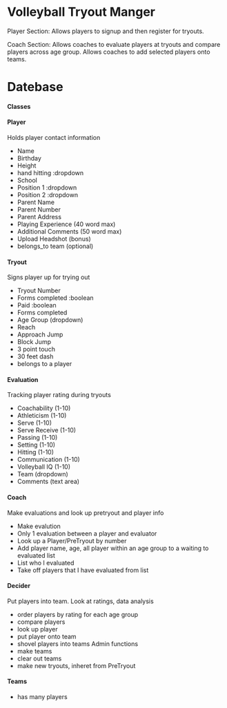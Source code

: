 # Volleyball Tryout Manger

Player Section: Allows players to signup and then register for tryouts.

Coach Section: Allows coaches to evaluate players at tryouts and compare players across age group.
Allows coaches to add selected players onto teams.

# Datebase
#### Classes
#### Player
Holds player contact information
* Name
* Birthday
* Height
* hand hitting :dropdown
* School
* Position 1 :dropdown
* Position 2 :dropdown
* Parent Name
* Parent Number
* Parent Address
* Playing Experience (40 word max)
* Additional Comments (50 word max)
* Upload Headshot (bonus)
* belongs_to team (optional)
#### Tryout
Signs player up for trying out
* Tryout Number
* Forms completed :boolean
* Paid :boolean
* Forms completed
* Age Group (dropdown)
* Reach
* Approach Jump
* Block Jump
* 3 point touch
* 30 feet dash
* belongs to a player
#### Evaluation
Tracking player rating during tryouts
* Coachability (1-10)
* Athleticism (1-10)
* Serve (1-10)
* Serve Receive (1-10)
* Passing (1-10)
* Setting (1-10)
* Hitting (1-10)
* Communication (1-10)
* Volleyball IQ (1-10)
* Team (dropdown)
* Comments (text area)
#### Coach
Make evaluations and look up pretryout and player info
* Make evalution
* Only 1 evaluation between a player and evaluator
* Look up a Player/PreTryout by number
* Add player name, age, all player within an age group to a waiting to evaluated list 
* List who I evaluated
* Take off players that I have evaluated from list
#### Decider
Put players into team. Look at ratings, data analysis
* order players by rating for each age group
* compare players
* look up player
* put player onto team
* shovel players into teams
Admin functions
* make teams
* clear out teams
* make new tryouts, inheret from PreTryout
#### Teams
* has many players
